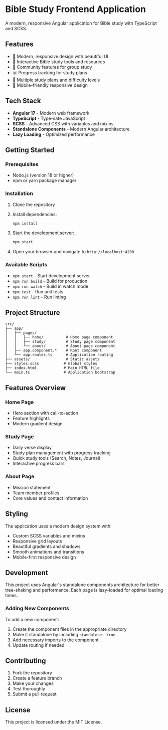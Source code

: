 # Bible Study Frontend Application

A modern, responsive Angular application for Bible study with TypeScript and SCSS.

## Features

- 🎨 Modern, responsive design with beautiful UI
- 📖 Interactive Bible study tools and resources
- 👥 Community features for group study
- 📊 Progress tracking for study plans
- 🎯 Multiple study plans and difficulty levels
- 📱 Mobile-friendly responsive design

## Tech Stack

- **Angular 17** - Modern web framework
- **TypeScript** - Type-safe JavaScript
- **SCSS** - Advanced CSS with variables and mixins
- **Standalone Components** - Modern Angular architecture
- **Lazy Loading** - Optimized performance

## Getting Started

### Prerequisites

- Node.js (version 18 or higher)
- npm or yarn package manager

### Installation

1. Clone the repository
2. Install dependencies:
   ```bash
   npm install
   ```

3. Start the development server:
   ```bash
   npm start
   ```

4. Open your browser and navigate to `http://localhost:4200`

### Available Scripts

- `npm start` - Start development server
- `npm run build` - Build for production
- `npm run watch` - Build in watch mode
- `npm test` - Run unit tests
- `npm run lint` - Run linting

## Project Structure

```
src/
├── app/
│   ├── pages/
│   │   ├── home/          # Home page component
│   │   ├── study/         # Study page component
│   │   └── about/         # About page component
│   ├── app.component.*    # Root component
│   └── app.routes.ts      # Application routing
├── assets/                # Static assets
├── styles.scss           # Global styles
├── index.html            # Main HTML file
└── main.ts               # Application bootstrap

```

## Features Overview

### Home Page
- Hero section with call-to-action
- Feature highlights
- Modern gradient design

### Study Page
- Daily verse display
- Study plan management with progress tracking
- Quick study tools (Search, Notes, Journal)
- Interactive progress bars

### About Page
- Mission statement
- Team member profiles
- Core values and contact information

## Styling

The application uses a modern design system with:
- Custom SCSS variables and mixins
- Responsive grid layouts
- Beautiful gradients and shadows
- Smooth animations and transitions
- Mobile-first responsive design

## Development

This project uses Angular's standalone components architecture for better tree-shaking and performance. Each page is lazy-loaded for optimal loading times.

### Adding New Components

To add a new component:
1. Create the component files in the appropriate directory
2. Make it standalone by including `standalone: true`
3. Add necessary imports to the component
4. Update routing if needed

## Contributing

1. Fork the repository
2. Create a feature branch
3. Make your changes
4. Test thoroughly
5. Submit a pull request

## License

This project is licensed under the MIT License.

